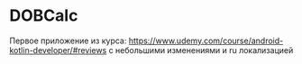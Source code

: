 # DOBCalc
Первое приложение из курса: https://www.udemy.com/course/android-kotlin-developer/#reviews
с небольшими изменениями и ru локализацией

